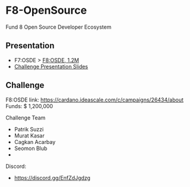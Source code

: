 # F8-OpenSource
Fund 8 Open Source Developer Ecosystem

## Presentation

- F7:OSDE > [F8:OSDE, 1.2M](https://cardano.ideascale.com/c/campaigns/26434/about) 
- [Challenge Presentation Slides](https://docs.google.com/presentation/d/1Q3jippH0uS5uXvtduRn6GGI_usLe10Gi3QMjfBcmAOg/edit#slide=id.g113e7636acb_0_7)

## Challenge
F8:OSDE link: https://cardano.ideascale.com/c/campaigns/26434/about 
Funds: $ 1,200,000 

Challenge Team 
- Patrik Suzzi
- Murat Kasar
- Cagkan Acarbay
- Seomon Blub
- 
Discord: 
- https://discord.gg/EnfZdJgdzg







